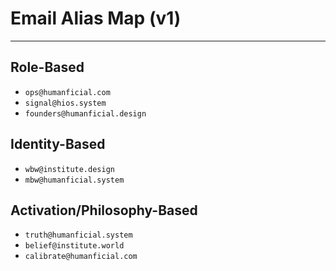 # Email Alias Map (v1)

---

## Role-Based

- `ops@humanficial.com`
- `signal@hios.system`
- `founders@humanficial.design`

## Identity-Based

- `wbw@institute.design`
- `mbw@humanficial.system`

## Activation/Philosophy-Based

- `truth@humanficial.system`
- `belief@institute.world`
- `calibrate@humanficial.com`
